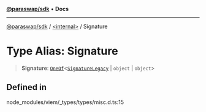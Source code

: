 [**@paraswap/sdk**](../../README.md) • **Docs**

***

[@paraswap/sdk](../../globals.md) / [\<internal\>](../README.md) / Signature

# Type Alias: Signature

> **Signature**: [`OneOf`](OneOf.md)\<[`SignatureLegacy`](SignatureLegacy.md) \| `object` \| `object`\>

## Defined in

node\_modules/viem/\_types/types/misc.d.ts:15
